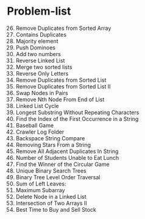 # Problem-list

26. Remove Duplicates from Sorted Array
217. Contains Duplicates
169. Majority element
838. Push Dominoes
2. Add two numbers
206. Reverse Linked List
21. Merge two sorted lists
917. Reverse Only Letters
83. Remove Duplicates from Sorted List
82. Remove Duplicates from Sorted List II
24. Swap Nodes in Pairs
19. Remove Nth Node From End of List
141. Linked List Cycle
3. Longest Substring Without Repeating Characters
28. Find the Index of the First Occurrence in a String
682. Baseball Game
1598. Crawler Log Folder
844. Backspace String Compare
2390. Removing Stars From a String
1047. Remove All Adjacent Duplicates In String
1700. Number of Students Unable to Eat Lunch
1823. Find the Winner of the Circular Game
96. Unique Binary Search Trees
102. Binary Tree Level Order Traversal
404. Sum of Left Leaves:
53. Maximum Subarray
237. Delete Node in a Linked List
350. Intersection of Two Arrays II
121. Best Time to Buy and Sell Stock
